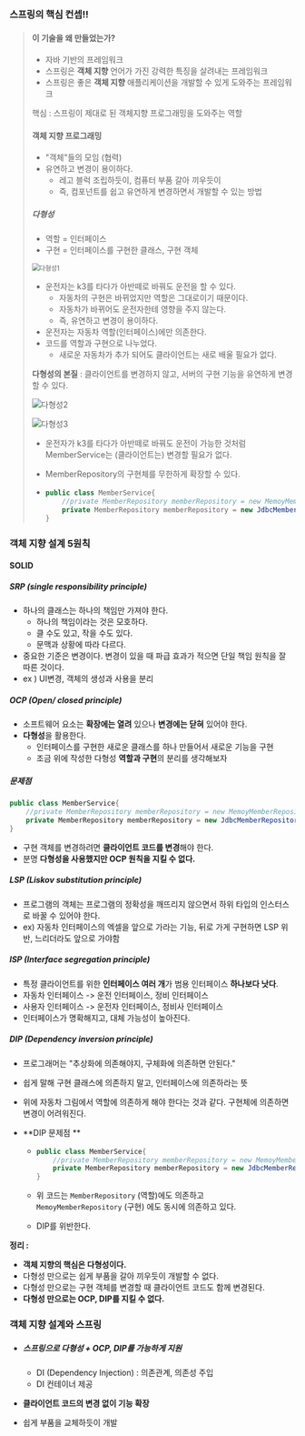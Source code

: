 ### 스프링의 핵심 컨셉!!

> #### 이 기술을 왜 만들었는가?
>
> * 자바 기반의 프레임워크
> * 스프링은 **객체 지향** 언어가 가진 강력한 특징을 살려내는 프레임워크
> * 스프링은 좋은 **객체 지향** 애플리케이션을 개발할 수 있게 도와주는 프레임워크
>
> 핵심 : 스프링이 제대로 된 객체지향 프로그래밍을 도와주는 역할
>
> #### 객체 지향 프로그래밍
>
> * "객체"들의 모임 (협력)
> * 유연하고 변경이 용이하다.
>   * 레고 블럭 조립하듯이, 컴퓨터 부품 갈아 끼우듯이
>   * 즉, 컴포넌트를 쉽고 유연하게 변경하면서 개발할 수 있는 방법
>
> ##### 다형성
>
> * 역할  = 인터페이스
> * 구현 = 인터페이스를 구현한 클래스, 구현 객체
>
> <img src="https://user-images.githubusercontent.com/52882578/113527032-24b16b80-95f7-11eb-9453-4113a6bccec8.PNG" alt="다형성1" style="zoom:80%;" />
>
> * 운전자는 k3를 타다가 아반떼로 바꿔도 운전을 할 수 있다.
>   * 자동차의 구현은 바뀌었지만 역할은 그대로이기 때문이다.
>   * 자동차가 바뀌어도 운전자한테 영향을 주지 않는다.
>   * 즉, 유연하고 변경이 용이하다.
> * 운전자는 자동차 역할(인터페이스)에만 의존한다.
> * 코드를 역할과 구현으로 나누었다.
>   * 새로운 자동차가 추가 되어도 클라이언트는 새로 배울 필요가 없다.
>
> **다형성의 본질** : 클라이언트를 변경하지 않고, 서버의 구현 기능을 유연하게 변경할 수 있다.
>
> <img src="https://user-images.githubusercontent.com/52882578/113528136-abb41300-95fa-11eb-9641-8e2bcab0d11e.PNG" alt="다형성2"  />
>
> ![다형성3](https://user-images.githubusercontent.com/52882578/113528213-e7e77380-95fa-11eb-94b6-298778f6261e.PNG)
>
> * 운전자가 k3를 타다가 아반떼로 바꿔도 운전이 가능한 것처럼 MemberService는 (클라이언트는) 변경할 필요가 없다.
>
> * MemberRepository의 구현체를 무한하게 확장할 수 있다.
>
> * ```java
>   public class MemberService{
>       //private MemberRepository memberRepository = new MemoyMemberRepository();
>       private MemberRepository memberRepository = new JdbcMemberRepository();
>   }
>   ```



### 객체 지향 설계 5원칙

#### SOLID

##### SRP (single responsibility principle)

* 하나의 클래스는 하나의 책임만 가져야 한다.
  * 하나의 책임이라는 것은 모호하다. 
  * 클 수도 있고, 작을 수도 있다.
  * 문맥과 상황에 따라 다르다.
* 중요한 기준은 변경이다. 변경이 있을 때 파급 효과가 적으면 단일 책임 원칙을 잘 따른 것이다.
* ex ) UI변경, 객체의 생성과 사용을 분리



##### OCP (Open/ closed principle)

* 소프트웨어 요소는 **확장에는 열려** 있으나 **변경에는 닫혀** 있어야 한다.
* **다형성**을 활용한다.
  * 인터페이스를 구현한 새로운 클래스를 하나 만들어서 새로운 기능을 구현
  * 조금 위에 작성한 다형성 **역할과 구현**의 분리를 생각해보자

##### 문제점

```java
public class MemberService{
    //private MemberRepository memberRepository = new MemoyMemberRepository();
    private MemberRepository memberRepository = new JdbcMemberRepository();
}
```

* 구현 객체를 변경하려면 **클라이언트 코드를 변경**해야 한다.
* 분명 **다형성을 사용했지만 OCP 원칙을 지킬 수 없다.**



##### LSP (Liskov substitution principle)

* 프로그램의 객체는 프로그램의 정확성을 깨뜨리지 않으면서 하위 타입의 인스터스로 바꿀 수 있어야 한다.
* ex) 자동차 인터페이스의 엑셀을 앞으로 가라는 기능,  뒤로 가게 구현하면 LSP 위반, 느리더라도 앞으로 가야함



##### ISP (Interface segregation principle)

* 특정 클라이언트를 위한 **인터페이스 여러 개**가 범용 인터페이스 **하나보다 낫다**.
* 자동차 인터페이스 -> 운전 인터페이스, 정비 인터페이스
* 사용자 인터페이스 -> 운전자 인터페이스, 정비사 인터페이스
* 인터페이스가 명확해지고, 대체 가능성이 높아진다.



##### DIP (Dependency inversion principle)

* 프로그래머는 "추상화에 의존해야지, 구체화에 의존하면 안된다."
* 쉽게 말해 구현 클래스에 의존하지 말고, 인터페이스에 의존하라는 뜻
* 위에 자동차 그림에서 역할에 의존하게 해야 한다는 것과 같다. 구현체에 의존하면 변경이 어려워진다.

* **DIP 문제점 **

  * ```java
    public class MemberService{
        //private MemberRepository memberRepository = new MemoyMemberRepository();
        private MemberRepository memberRepository = new JdbcMemberRepository();
    }
    ```

  *  위 코드는 `MemberRepository` (역할)에도 의존하고 ` MemoyMemberRepository` (구현) 에도 동시에 의존하고 있다.

    * DIP를 위반한다.



**정리 :** 

* **객체 지향의 핵심은 다형성이다.**
* 다형성 만으로는 쉽게 부품을 갈아 끼우듯이 개발할 수 없다.
* 다형성 만으로는 구현 객체를 변경할 때 클라이언트 코드도 함께 변경된다.
* **다형성 만으로는 OCP, DIP를 지킬 수 없다.**



### 객체 지향 설계와 스프링

* ##### 스프링으로 다형성 + OCP, DIP를 가능하게 지원
  * DI (Dependency Injection) : 의존관계, 의존성 주입
  * DI 컨테이너 제공

* **클라이언트 코드의 변경 없이 기능 확장**
* 쉽게 부품을 교체하듯이 개발


